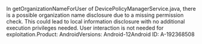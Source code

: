 In getOrganizationNameForUser of DevicePolicyManagerService.java, there is a possible organization name disclosure due to a missing permission check. This could lead to local information disclosure with no additional execution privileges needed. User interaction is not needed for exploitation.Product: AndroidVersions: Android-12Android ID: A-192368508